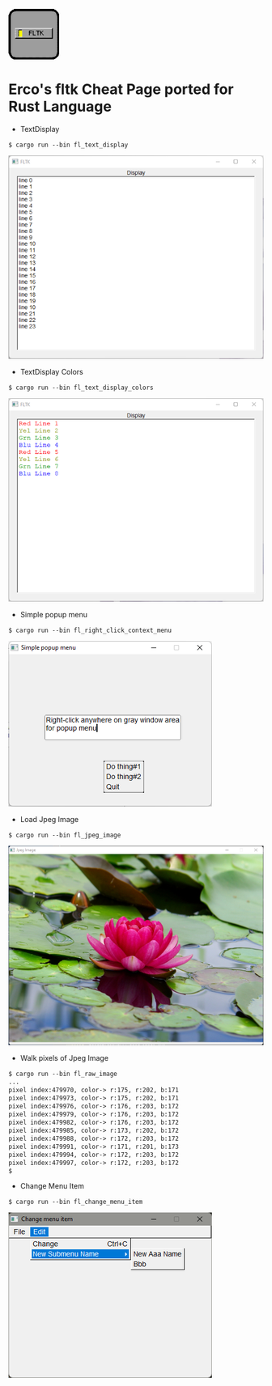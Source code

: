 ![](thumbs/fltk-icon.gif)
# Erco's fltk Cheat Page ported for Rust Language

* TextDisplay

```
$ cargo run --bin fl_text_display
```

![](thumbs/fl_text_display.png)

* TextDisplay Colors

```
$ cargo run --bin fl_text_display_colors
```

![](thumbs/fl_text_display_color.png)

* Simple popup menu

```
$ cargo run --bin fl_right_click_context_menu
```

![](thumbs/fl_right_click_context_menu.png)

* Load Jpeg Image
```
$ cargo run --bin fl_jpeg_image
```

![](thumbs/fl_jpeg_image.png)

* Walk pixels of Jpeg Image
```
$ cargo run --bin fl_raw_image
...
pixel index:479970, color-> r:175, r:202, b:171
pixel index:479973, color-> r:175, r:202, b:171
pixel index:479976, color-> r:176, r:203, b:172
pixel index:479979, color-> r:176, r:203, b:172
pixel index:479982, color-> r:176, r:203, b:172
pixel index:479985, color-> r:173, r:202, b:172
pixel index:479988, color-> r:172, r:203, b:172
pixel index:479991, color-> r:171, r:201, b:173
pixel index:479994, color-> r:172, r:203, b:172
pixel index:479997, color-> r:172, r:203, b:172
$
```

* Change Menu Item
```
$ cargo run --bin fl_change_menu_item
```

![](thumbs/fl_change_menu_item.png)